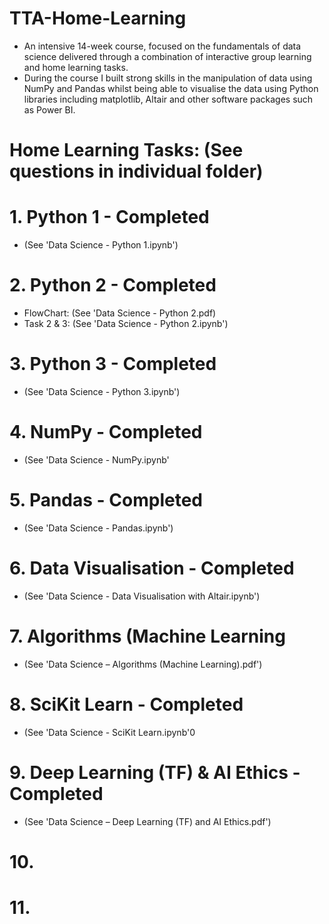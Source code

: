 # TTA-Home-Learning

- An intensive 14-week course, focused on the fundamentals of data science delivered through a combination of interactive group learning and home learning tasks. 
- During the course I built strong skills in the manipulation of data using NumPy and Pandas whilst being able to visualise the data using Python libraries including matplotlib, Altair and other software packages such as Power BI.

# Home Learning Tasks: (See questions in individual folder)

# 1. Python 1 - Completed 
- (See 'Data Science - Python 1.ipynb')

# 2. Python 2 - Completed
- FlowChart: (See 'Data Science - Python 2.pdf)
- Task 2 & 3: (See 'Data Science - Python 2.ipynb')

# 3. Python 3 - Completed
- (See 'Data Science - Python 3.ipynb')

# 4. NumPy - Completed
- (See 'Data Science - NumPy.ipynb'

# 5. Pandas - Completed
- (See 'Data Science - Pandas.ipynb')

# 6. Data Visualisation - Completed
- (See 'Data Science - Data Visualisation with Altair.ipynb')

# 7. Algorithms (Machine Learning
- (See 'Data Science – Algorithms (Machine Learning).pdf')

# 8. SciKit Learn - Completed
- (See 'Data Science - SciKit Learn.ipynb'0

# 9. Deep Learning (TF) & AI Ethics - Completed
- (See 'Data Science – Deep Learning (TF) and AI Ethics.pdf')

# 10. 

# 11.




